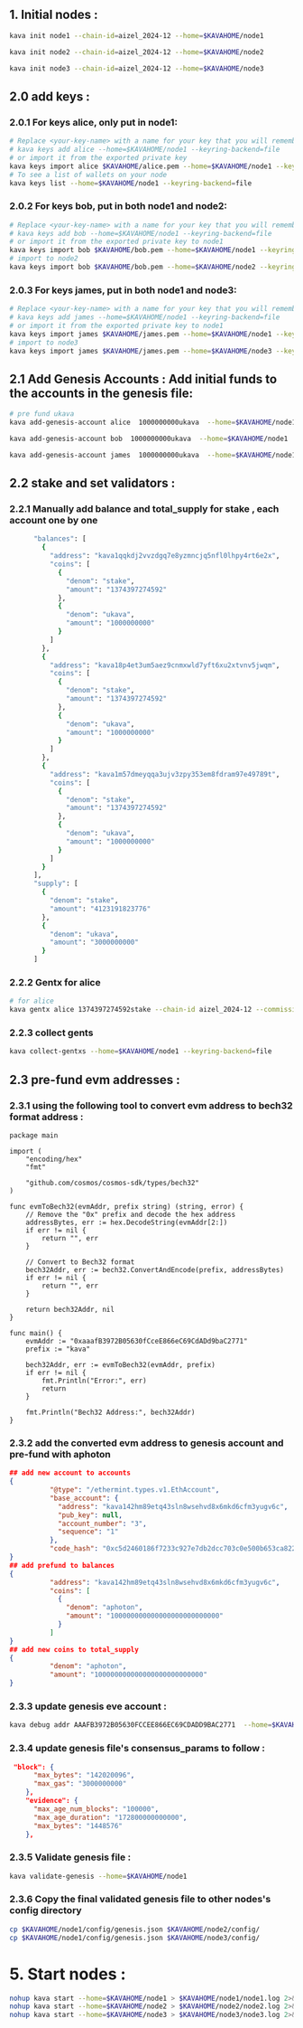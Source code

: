 ## 1. Initial nodes :

```bash
kava init node1 --chain-id=aizel_2024-12 --home=$KAVAHOME/node1

kava init node2 --chain-id=aizel_2024-12 --home=$KAVAHOME/node2

kava init node3 --chain-id=aizel_2024-12 --home=$KAVAHOME/node3
```
## 2.0 add keys :

### 2.0.1 For keys alice, only put in node1:
```bash 
# Replace <your-key-name> with a name for your key that you will remember, such as alice, bob, james
# kava keys add alice --home=$KAVAHOME/node1 --keyring-backend=file
# or import it from the exported private key 
kava keys import alice $KAVAHOME/alice.pem --home=$KAVAHOME/node1 --keyring-backend=file
# To see a list of wallets on your node
kava keys list --home=$KAVAHOME/node1 --keyring-backend=file
```

### 2.0.2 For keys bob, put in both node1 and node2:
```bash 
# Replace <your-key-name> with a name for your key that you will remember, such as alice, bob, james
# kava keys add bob --home=$KAVAHOME/node1 --keyring-backend=file
# or import it from the exported private key to node1
kava keys import bob $KAVAHOME/bob.pem --home=$KAVAHOME/node1 --keyring-backend=file
# import to node2
kava keys import bob $KAVAHOME/bob.pem --home=$KAVAHOME/node2 --keyring-backend=file
```

### 2.0.3 For keys james, put in both node1 and node3:
```bash 
# Replace <your-key-name> with a name for your key that you will remember, such as alice, bob, james
# kava keys add james --home=$KAVAHOME/node1 --keyring-backend=file
# or import it from the exported private key to node1
kava keys import james $KAVAHOME/james.pem --home=$KAVAHOME/node1 --keyring-backend=file
# import to node3
kava keys import james $KAVAHOME/james.pem --home=$KAVAHOME/node3 --keyring-backend=file
```

## 2.1 Add Genesis Accounts : Add initial funds to the accounts in the genesis file:

```bash
# pre fund ukava
kava add-genesis-account alice  1000000000ukava  --home=$KAVAHOME/node1 --keyring-backend=file

kava add-genesis-account bob  1000000000ukava  --home=$KAVAHOME/node1  --keyring-backend=file

kava add-genesis-account james  1000000000ukava  --home=$KAVAHOME/node1  --keyring-backend=file

```

## 2.2 stake and set validators :
### 2.2.1 Manually add balance and total_supply for stake , each account one by one
```bash
      "balances": [
        {
          "address": "kava1qqkdj2vvzdgq7e8yzmncjq5nfl0lhpy4rt6e2x",
          "coins": [
            {
              "denom": "stake",
              "amount": "1374397274592"
            },
            {
              "denom": "ukava",
              "amount": "1000000000"
            }
          ]
        },
        {
          "address": "kava18p4et3um5aez9cnmxwld7yft6xu2xtvnv5jwqm",
          "coins": [
            {
              "denom": "stake",
              "amount": "1374397274592"
            },
            {
              "denom": "ukava",
              "amount": "1000000000"
            }
          ]
        },
        {
          "address": "kava1m57dmeyqqa3ujv3zpy353em8fdram97e49789t",
          "coins": [
            {
              "denom": "stake",
              "amount": "1374397274592"
            },
            {
              "denom": "ukava",
              "amount": "1000000000"
            }
          ]
        }
      ],
      "supply": [
        {
          "denom": "stake",
          "amount": "4123191823776"
        },
        {
          "denom": "ukava",
          "amount": "3000000000"
        }
      ]
```
### 2.2.2 Gentx for alice
```bash
# for alice
kava gentx alice 1374397274592stake --chain-id aizel_2024-12 --commission-rate 0.10 --commission-max-rate 0.20 --commission-max-change-rate 0.01 --min-self-delegation 1 --home=$KAVAHOME/node1   --keyring-backend=file
```

### 2.2.3 collect gents
```bash
kava collect-gentxs --home=$KAVAHOME/node1 --keyring-backend=file
```

## 2.3 pre-fund evm addresses :

### 2.3.1 using the following tool to convert evm address to bech32 format address :

```golang
package main

import (
	"encoding/hex"
	"fmt"

	"github.com/cosmos/cosmos-sdk/types/bech32"
)

func evmToBech32(evmAddr, prefix string) (string, error) {
	// Remove the "0x" prefix and decode the hex address
	addressBytes, err := hex.DecodeString(evmAddr[2:])
	if err != nil {
		return "", err
	}

	// Convert to Bech32 format
	bech32Addr, err := bech32.ConvertAndEncode(prefix, addressBytes)
	if err != nil {
		return "", err
	}

	return bech32Addr, nil
}

func main() {
	evmAddr := "0xaaafB3972B05630fCceE866eC69CdADd9baC2771"
	prefix := "kava"

	bech32Addr, err := evmToBech32(evmAddr, prefix)
	if err != nil {
		fmt.Println("Error:", err)
		return
	}

	fmt.Println("Bech32 Address:", bech32Addr)
}
```

### 2.3.2 add the converted evm address to genesis account and pre-fund with aphoton

```json
## add new account to accounts
{
          "@type": "/ethermint.types.v1.EthAccount",
          "base_account": {
            "address": "kava142hm89etq43sln8wsehvd8x6mkd6cfm3yugv6c",
            "pub_key": null,
            "account_number": "3",
            "sequence": "1"
          },
          "code_hash": "0xc5d2460186f7233c927e7db2dcc703c0e500b653ca82273b7bfad8045d85a470"
}
## add prefund to balances
{
          "address": "kava142hm89etq43sln8wsehvd8x6mkd6cfm3yugv6c",
          "coins": [
            {
              "denom": "aphoton",
              "amount": "100000000000000000000000000"
            }
          ]
}
## add new coins to total_supply
{
          "denom": "aphoton",
          "amount": "100000000000000000000000000"
}
```

### 2.3.3 update genesis eve account :

```bash
kava debug addr AAAFB3972B05630FCCEE866EC69CDADD9BAC2771  --home=$KAVAHOME/node1
```

### 2.3.4 update genesis file's consensus_params to follow :

```json
 "block": {
      "max_bytes": "142020096",
      "max_gas": "3000000000"
    },
    "evidence": {
      "max_age_num_blocks": "100000",
      "max_age_duration": "172800000000000",
      "max_bytes": "1448576"
    },
```

### 2.3.5 Validate genesis file :

```bash
kava validate-genesis --home=$KAVAHOME/node1
```
### 2.3.6 Copy the final validated genesis file to other nodes's config directory
```bash
cp $KAVAHOME/node1/config/genesis.json $KAVAHOME/node2/config/
cp $KAVAHOME/node1/config/genesis.json $KAVAHOME/node3/config/
```

# 5. Start nodes :
```bash
nohup kava start --home=$KAVAHOME/node1 > $KAVAHOME/node1/node1.log 2>&1 &
nohup kava start --home=$KAVAHOME/node2 > $KAVAHOME/node2/node2.log 2>&1 &
nohup kava start --home=$KAVAHOME/node3 > $KAVAHOME/node3/node3.log 2>&1 &
```


